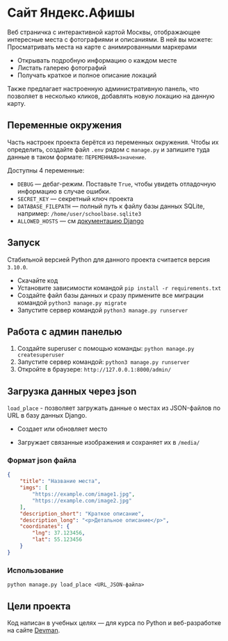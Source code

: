 # Сайт Яндекс.Афишы
Веб страничка с интерактивной картой Москвы, отображающее интересные места с фотографиями и описаниями.
В ней вы можете:
Просматривать места на карте с анимированными маркерами
- Открывать подробную информацию о каждом месте
- Листать галерею фотографий
- Получать краткое и полное описание локаций

Также предлагает настроенную административную панель, что позволяет в несколько кликов, добавлять новую локацию на данную карту.

## Переменные окружения

Часть настроек проекта берётся из переменных окружения. Чтобы их определить, создайте файл `.env` рядом с `manage.py` и запишите туда данные в таком формате: `ПЕРЕМЕННАЯ=значение`.

Доступны 4 переменные:

- `DEBUG` — дебаг-режим. Поставьте `True`, чтобы увидеть отладочную информацию в случае ошибки.
- `SECRET_KEY` — секретный ключ проекта
- `DATABASE_FILEPATH` — полный путь к файлу базы данных SQLite, например: `/home/user/schoolbase.sqlite3`
- `ALLOWED_HOSTS` — см [документацию Django](https://docs.djangoproject.com/en/3.1/ref/settings/#allowed-hosts)

## Запуск
Стабильной версией Python для данного проекта считается версия `3.10.0`.

- Скачайте код
- Установите зависимости командой `pip install -r requirements.txt`
- Создайте файл базы данных и сразу примените все миграции командой `python3 manage.py migrate`
- Запустите сервер командой `python3 manage.py runserver`

## Работа с админ панелью
1. Создайте superuser с помощью команды:
`python manage.py createsuperuser`
2. Запустите сервер командой:
`python3 manage.py runserver`
3. Откройте в браузере:
`http://127.0.0.1:8000/admin/`

## Загрузка данных через json
`load_place` -  позволяет загружать данные о местах из JSON-файлов по URL в базу данных Django.
- Создает или обновляет место

- Загружает связанные изображения и сохраняет их в `/media/`

### Формат json файла 

```json
{
    "title": "Название места",
    "imgs": [
        "https://example.com/image1.jpg",
        "https://example.com/image2.jpg"
    ],
    "description_short": "Краткое описание",
    "description_long": "<p>Детальное описание</p>",
    "coordinates": {
        "lng": 37.123456,
        "lat": 55.123456
    }
}
```

### Использование

`python manage.py load_place <URL_JSON-файла>`

## Цели проекта

Код написан в учебных целях — для курса по Python и веб-разработке на сайте [Devman](https://dvmn.org).
